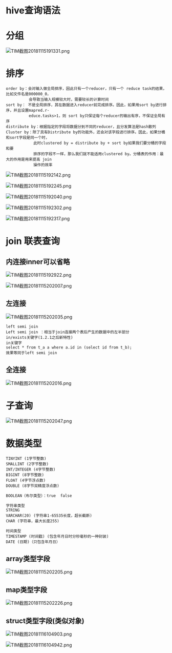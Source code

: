# hive查询语法

# 分组

![TIM截图20181115191331.png](https://upload-images.jianshu.io/upload_images/14465950-b26cb34ac68a7d27.png?imageMogr2/auto-orient/strip%7CimageView2/2/w/1240)

# 排序

	order by：会对输入做全局排序，因此只有一个reducer，只有一个 reduce task的结果，比如文件名是000000_0，
			  会导致当输入规模较大时，需要较长的计算时间
	sort by： 不是全局排序，其在数据进入reducer前完成排序。因此，如果用sort by进行排序，并且设置mapred.r-
			  educe.tasks>1，则 sort by只保证每个reducer的输出有序，不保证全局有序
	distribute by：根据指定的字段将数据分到不同的reducer，且分发算法是hash散列
	Cluster by：除了具有Distribute by的功能外，还会对该字段进行排序。因此，如果分桶和sort字段是同一个时，
				此时clustered by = distribute by + sort by如果我们要分桶的字段和要
				排序的字段不一样，那么我们就不能适用clustered by。分桶表的作用：最大的作用是用来提高 join 
				操作的效率


![TIM截图20181115192142.png](https://upload-images.jianshu.io/upload_images/14465950-f51444bddf9dd04c.png?imageMogr2/auto-orient/strip%7CimageView2/2/w/1240)

![TIM截图20181115192245.png](https://upload-images.jianshu.io/upload_images/14465950-aba94a3f4c65b948.png?imageMogr2/auto-orient/strip%7CimageView2/2/w/1240)

![TIM截图20181115192040.png](https://upload-images.jianshu.io/upload_images/14465950-06609b615854a124.png?imageMogr2/auto-orient/strip%7CimageView2/2/w/1240)

![TIM截图20181115192302.png](https://upload-images.jianshu.io/upload_images/14465950-ad55cb0b14b0f311.png?imageMogr2/auto-orient/strip%7CimageView2/2/w/1240)

![TIM截图20181115192317.png](https://upload-images.jianshu.io/upload_images/14465950-08fc9fb73a820d64.png?imageMogr2/auto-orient/strip%7CimageView2/2/w/1240)

# join 联表查询

## 内连接inner可以省略 

![TIM截图20181115192922.png](https://upload-images.jianshu.io/upload_images/14465950-9eb3c8f8318ade3b.png?imageMogr2/auto-orient/strip%7CimageView2/2/w/1240)

![TIM截图20181115202007.png](https://upload-images.jianshu.io/upload_images/14465950-e156ecfd8a6f1e2d.png?imageMogr2/auto-orient/strip%7CimageView2/2/w/1240)

## 左连接

![TIM截图20181115202035.png](https://upload-images.jianshu.io/upload_images/14465950-c925560bab47fec0.png?imageMogr2/auto-orient/strip%7CimageView2/2/w/1240)

	left semi join
	Left semi join ：相当于join连接两个表后产生的数据中的左半部分
	in/exists关键字(1.2.1之后新特性)
	in关键字
	select * from t_a a where a.id in (select id from t_b); 
	效果等同于left semi join

## 全连接

![TIM截图20181115202016.png](https://upload-images.jianshu.io/upload_images/14465950-d36e75d54a17cdd8.png?imageMogr2/auto-orient/strip%7CimageView2/2/w/1240)

# 子查询

![TIM截图20181115202047.png](https://upload-images.jianshu.io/upload_images/14465950-3a03fec37f196c37.png?imageMogr2/auto-orient/strip%7CimageView2/2/w/1240)

# 数据类型 

	TINYINT (1字节整数)
	SMALLINT (2字节整数)
	INT/INTEGER (4字节整数)
	BIGINT (8字节整数)
	FLOAT (4字节浮点数)
	DOUBLE (8字节双精度浮点数)
	
	BOOLEAN（布尔类型）：true  false
	
	字符串类型
	STRING
	VARCHAR(20) (字符串1-65535长度，超长截断)
	CHAR (字符串，最大长度255)
	
	时间类型
	TIMESTAMP (时间戳) (包含年月日时分秒毫秒的一种封装)
	DATE (日期)（只包含年月日）
	
## array类型字段

![TIM截图20181115202205.png](https://upload-images.jianshu.io/upload_images/14465950-7737635981e34723.png?imageMogr2/auto-orient/strip%7CimageView2/2/w/1240)

## map类型字段

![TIM截图20181115202226.png](https://upload-images.jianshu.io/upload_images/14465950-e242ac942037b7bf.png?imageMogr2/auto-orient/strip%7CimageView2/2/w/1240)

## struct类型字段(类似对象) 

![TIM截图20181116104903.png](https://upload-images.jianshu.io/upload_images/14465950-91e61f7d1322028b.png?imageMogr2/auto-orient/strip%7CimageView2/2/w/1240)

![TIM截图20181116104942.png](https://upload-images.jianshu.io/upload_images/14465950-bb18b9c578eeee27.png?imageMogr2/auto-orient/strip%7CimageView2/2/w/1240)
